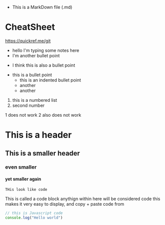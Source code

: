 - This is a MarkDown file (.md)

# CheatSheet
https://quickref.me/git

- hello I'm typing some notes here
- I'm another bullet point

* I think this is also a bullet point

- this is a bullet point
    - this is an indented bullet point
    - another
    - another

1. this is a numbered list
2. second number

1 does not work
2 also does not work


# This is a header

## This is a smaller header

### even smaller

#### yet smaller again

`THis look like code`

This is called a code block
anythign within here will be considered code
this makes it very easy to display, and copy + paste code from
```js
// this is Javascript code
console.log("Hello world")


```
